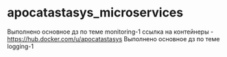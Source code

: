 # apocatastasys_microservices


Выполнено основное дз по теме monitoring-1
ссылка на контейнеры - https://hub.docker.com/u/apocatastasys
Выполнено основное дз по теме logging-1
